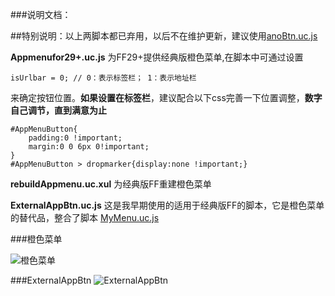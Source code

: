 ###说明文档：

##特别说明：以上两脚本都已弃用，以后不在维护更新，建议使用[anoBtn.uc.js](https://github.com/feiruo/userChromeJS/blob/master/anoBtn/anoBtn.uc.js)

**Appmenufor29+.uc.js** 为FF29+提供经典版橙色菜单,在脚本中可通过设置

	isUrlbar = 0; // 0：表示标签栏； 1：表示地址栏
来确定按钮位置。**如果设置在标签栏**，建议配合以下css完善一下位置调整，**数字自己调节，直到满意为止**

	#AppMenuButton{
    	padding:0 !important;
    	margin:0 0 6px 0!important;
	}
	#AppMenuButton > dropmarker{display:none !important;}

**rebuildAppmenu.uc.xul** 为经典版FF重建橙色菜单

**ExternalAppBtn.uc.js** 这是我早期使用的适用于经典版FF的脚本，它是橙色菜单的替代品，整合了脚本 [MyMenu.uc.js](https://github.com/defpt/userChromeJs/blob/master/MyMenu.uc.js) 

###橙色菜单

![橙色菜单](https://github.com/defpt/userChromeJs/blob/master/Appmenu/Appmenu.png?raw=true)

###ExternalAppBtn
![ExternalAppBtn](https://github.com/defpt/userChromeJs/blob/master/Picture/ExternalAppBtn.png?raw=true)